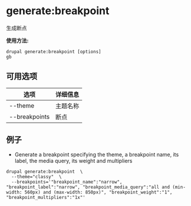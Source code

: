 # generate:breakpoint
生成断点

**使用方法:**
```
drupal generate:breakpoint [options]
gb
```

## 可用选项
选项 | 详细信息
-------|-------------
--theme | 主题名称
--breakpoints | 断点

## 例子
* Generate a breakpoint specifying the theme, a breakpoint name, its label, the media query, its weight and multipliers
```
drupal generate:breakpoint  \
  --theme="classy"  \
  --breakpoints='"breakpoint_name":"narrow", "breakpoint_label":"narrow", "breakpoint_media_query":"all and (min-width: 560px) and (max-width: 850px)", "breakpoint_weight":"1", "breakpoint_multipliers":"1x"'
```
